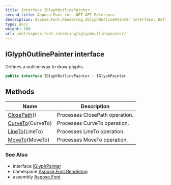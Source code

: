 ```yaml
---
title: Interface IGlyphOutlinePainter
second_title: Aspose.Font for .NET API Reference
description: Aspose.Font.Rendering.IGlyphOutlinePainter interface. Defines a outline way to draw glyphs
type: docs
weight: 500
url: /net/aspose.font.rendering/iglyphoutlinepainter/
---
```

## IGlyphOutlinePainter interface

Defines a outline way to draw glyphs.

```csharp
public interface IGlyphOutlinePainter : IGlyphPainter
```

## Methods

| Name | Description |
| --- | --- |
| [ClosePath](../../aspose.font.rendering/iglyphoutlinepainter/closepath/)() | Processes ClosePath operation. |
| [CurveTo](../../aspose.font.rendering/iglyphoutlinepainter/curveto/)(CurveTo) | Processes CurveTo operation. |
| [LineTo](../../aspose.font.rendering/iglyphoutlinepainter/lineto/)(LineTo) | Processes LineTo operation. |
| [MoveTo](../../aspose.font.rendering/iglyphoutlinepainter/moveto/)(MoveTo) | Processes MoveTo operation. |

### See Also

* interface [IGlyphPainter](../iglyphpainter/)
* namespace [Aspose.Font.Rendering](../../aspose.font.rendering/)
* assembly [Aspose.Font](../../)


